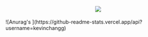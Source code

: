 <h1 align="center">
<a href="https://git.io/typing-svg">
<img src="https://readme-typing-svg.herokuapp.com/?font=ubuntu&color=%23B335F7&size=22&vCenter=true&height=40&lines=Welcome+to+my+home+page+%F0%9F%91%8B">
</a>
</h1>  
![Anurag's ](https://github-readme-stats.vercel.app/api?username=kevinchangg)

